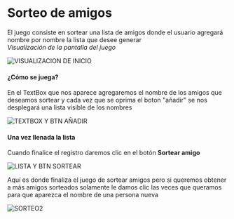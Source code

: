 # Sorteo de amigos
El juego consiste en sortear una lista de amigos donde el usuario agregará nombre por nombre la lista que desee generar  
_Visualización de la pantalla del juego_

![VISUALIZACION DE INICIO](https://github.com/user-attachments/assets/dba28419-c13c-4ab3-a577-ee221fa897bb)

#### ¿Cómo se juega?
En el TextBox que nos aparece agregaremos el nombre de los amigos que deseamos sortear y cada vez que se oprima el boton "añadir" se nos desplegará una lista visible de los nombres

![TEXTBOX Y BTN AÑADIR](https://github.com/user-attachments/assets/90db5dd7-811a-4ccb-8a10-8bae6646c3c9)

#### Una vez llenada la lista
Cuando finalice el registro daremos clic en el botón **Sortear amigo**

![LISTA Y BTN SORTEAR](https://github.com/user-attachments/assets/2aa85729-9348-4874-8635-e72d2d6a4e51)

Aquí es donde finaliza el juego de sortear amigos pero si queremos obtener a más amigos sorteados solamente le damos clic las veces que queramos para que aparezca el nombre de una persona nueva

![SORTEO2](https://github.com/user-attachments/assets/3c775fd7-f28f-425c-9463-a3aba0c70ce4)
